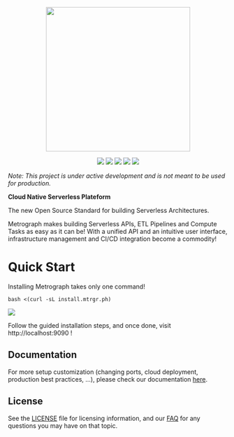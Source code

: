 <p align="center">

<img src="https://i.imgur.com/bFOPWiT.png" width=330/>
 </p>

<p align="center">
 <img src="https://img.shields.io/badge/license-MIT-green" />
<img src="https://img.shields.io/badge/deployment-passing-brightgreen" />
<img src="https://img.shields.io/badge/build-passing-brightgreen" />
<img src="https://img.shields.io/badge/downloads-60k-green" />
<img src="https://img.shields.io/badge/tests-%E2%9C%94%2020%20%7C%20%E2%9C%98%201%20%7C%20%E2%9E%9F%201-red" />
 </p>

_Note: This project is under active development and is not meant to be used for production._

**Cloud Native Serverless Plateform**

The new Open Source Standard for building Serverless Architectures.

Metrograph makes building Serverless APIs, ETL Pipelines and Compute Tasks as easy as it can be! With a unified API and an intuitive user interface, infrastructure management and CI/CD integration become a commodity!

# Quick Start

Installing Metrograph takes only one command!

    bash <(curl -sL install.mtrgr.ph)


![](https://i.imgur.com/wSI27aJ.png)

Follow the guided installation steps, and once done, visit http://localhost:9090 !

## Documentation
For more setup customization (changing ports, cloud deployment, production best practices, ...), please check our documentation [here](https://metrograph.io/docs).

## License 

See the [LICENSE](https://github.com/metrograph) file for licensing information, and our [FAQ](https://github.com/metrograph) for any questions you may have on that topic.
